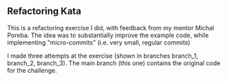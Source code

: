 ## Refactoring Kata

This is a refactoring exercise I did, with feedback from my mentor Michal Poreba.
The idea was to substantially improve the example code, while implementing "micro-commits" (i.e. very small, regular commits)

I made three attempts at the exercise (shown in branches branch_1, branch_2, branch_3). The main branch (this one) contains the original code for the challenge.
